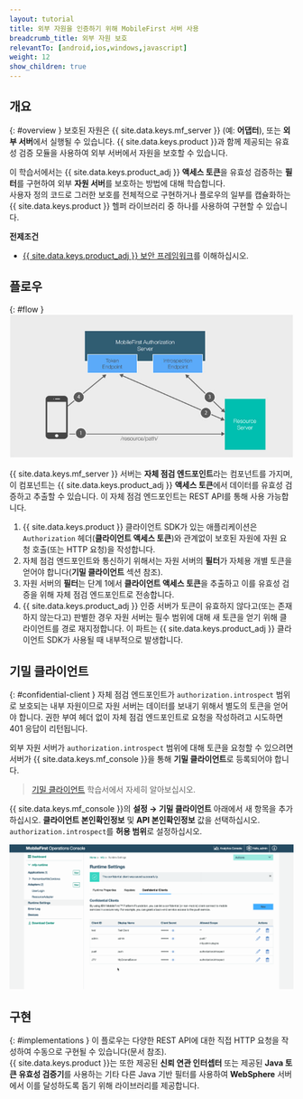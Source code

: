 ```yaml
---
layout: tutorial
title: 외부 자원을 인증하기 위해 MobileFirst 서버 사용
breadcrumb_title: 외부 자원 보호
relevantTo: [android,ios,windows,javascript]
weight: 12
show_children: true
---
```

<!-- NLS_CHARSET=UTF-8 -->
## 개요
{: #overview }
보호된 자원은 {{ site.data.keys.mf_server }} (예: **어댑터**), 또는 **외부 서버**에서 실행될 수 있습니다. {{ site.data.keys.product }}과 함께 제공되는 유효성 검증 모듈을 사용하여 외부 서버에서 자원을 보호할 수 있습니다.

이 학습서에서는 {{ site.data.keys.product_adj }} **액세스 토큰**을 유효성 검증하는 **필터**를 구현하여 외부 **자원 서버**를 보호하는 방법에 대해 학습합니다.   
사용자 정의 코드로 그러한 보호를 전체적으로 구현하거나 플로우의 일부를 캡슐화하는 {{ site.data.keys.product }} 헬퍼 라이브러리 중 하나를 사용하여 구현할 수 있습니다.

**전제조건**  

* [{{ site.data.keys.product_adj }} 보안 프레임워크](../)를 이해하십시오. 

## 플로우
{: #flow }
![외부 자원 보호 다이어그램](external_resources_flow.jpg)

{{ site.data.keys.mf_server }} 서버는 **자체 점검 엔드포인트**라는 컴포넌트를 가지며, 이 컴포넌트는 {{ site.data.keys.product_adj }} **액세스 토큰**에서 데이터를 유효성 검증하고 추출할 수 있습니다. 이 자체 점검 엔드포인트는 REST API를 통해 사용 가능합니다.

1. {{ site.data.keys.product }} 클라이언트 SDK가 있는 애플리케이션은 `Authorization` 헤더(**클라이언트 액세스 토큰**)와 관계없이 보호된 자원에 자원 요청 호출(또는 HTTP 요청)을 작성합니다.
2. 자체 점검 엔드포인트와 통신하기 위해서는 자원 서버의 **필터**가 자체용 개별 토큰을 얻어야 합니다(**기밀 클라이언트** 섹션 참조).
3. 자원 서버의 **필터**는 단계 1에서 **클라이언트 액세스 토큰**을 추출하고 이를 유효성 검증을 위해 자체 점검 엔드포인트로 전송합니다. 
4. {{ site.data.keys.product_adj }} 인증 서버가 토큰이 유효하지 않다고(또는 존재하지 않는다고) 판별한 경우 자원 서버는 필수 범위에 대해 새 토큰을 얻기 위해 클라이언트를 경로 재지정합니다. 이 파트는 {{ site.data.keys.product_adj }} 클라이언트 SDK가 사용될 때 내부적으로 발생합니다. 

## 기밀 클라이언트
{: #confidential-client }
자체 점검 엔드포인트가 `authorization.introspect` 범위로 보호되는 내부 자원이므로 자원 서버는 데이터를 보내기 위해서 별도의 토큰을 얻어야 합니다. 권한 부여 헤더 없이 자체 점검 엔드포인트로 요청을 작성하려고 시도하면 401 응답이 리턴됩니다. 

외부 자원 서버가 `authorization.introspect` 범위에 대해 토큰을 요청할 수 있으려면 서버가 {{ site.data.keys.mf_console }}을 통해 **기밀 클라이언트**로 등록되어야 합니다.   

> [기밀 클라이언트](../confidential-clients/) 학습서에서 자세히 알아보십시오. 

{{ site.data.keys.mf_console }}의 **설정 → 기밀 클라이언트** 아래에서 새 항목을 추가하십시오. **클라이언트 본인확인정보** 및 **API 본인확인정보** 값을 선택하십시오. `authorization.introspect`를 **허용 범위**로 설정하십시오. 

<img class="gifplayer" alt="기밀 클라이언트 구성" src="confidential-client.png"/>

## 구현
{: #implementations }
이 플로우는 다양한 REST API에 대한 직접 HTTP 요청을 작성하여 수동으로 구현될 수 있습니다(문서 참조).  
{{ site.data.keys.product }}는 또한 제공된 **신뢰 연관 인터셉터** 또는 제공된 **Java 토큰 유효성 검증기**를 사용하는 기타 다른 Java 기반 필터를 사용하여 **WebSphere** 서버에서 이를 달성하도록 돕기 위해 라이브러리를 제공합니다. 
